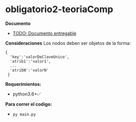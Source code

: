 # obligatorio2-teoriaComp 
 
 **Documento**
-  [TODO: Documento entregable](https://TODO:)

**Consideraciones**
Los nodos deben ser objetos de la forma:
	

    {
      'key':'valorDeClaveUnico', 
      'atrib1':'valor1',
      ... 
      'atribN':'valorN'
     }

 **Requerimientos:**
 - python3.6+✅

 **Para correr el codigo:** 
 - `py main.py`
